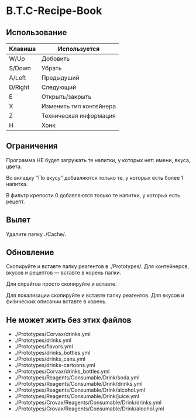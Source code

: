 # B.T.C-Recipe-Book
## Использование
|Клавиша|Используется|
|-|-|
|W/Up|Добовить|
|S/Down|Убрать|
|A/Left|Предыдуший|
|D/Right|Следующий|
|E|Открыть/закрыть|
|X|Изменить тип контейнера|
|Z|Техническая информация|
|H|Хонк|
## Ограничения
Программа НЕ будет загружать те напитки, у которых нет: имени, вкуса, цвета.

Во вкладку "По вкусу" добавляются только те, у которых есть более 1 напитка.

В фильтр крепости 0 добавляются только те напитки, у которых есть рецепт.
## Вылет
Удалите папку ./Cache/.
## Обновление
Скопируйте и вставте папку реагентов в ./Prototypes/. Для контейнеров, вкусов и рецептов — вставте в корень папки.

Для спрайтов просто скопируйте и вставте.

Для локализации скопируйте и вставте папку реагентов. Для вкусов и физических описании вставте в корень.

## Не может жить без этих файлов
- ./Prototypes/Corvax/drinks.yml
- ./Prototypes/drinks.yml
- ./Prototypes/flavors.yml
- ./Prototypes/drinks_bottles.yml
- ./Prototypes/drinks_cans.yml
- ./Prototypes/drinks-cartoons.yml
- ./Prototypes/Corvax/drinks_bottles.yml
- ./Prototypes/Reagents/Consumable/Drink/soda.yml
- ./Prototypes/Reagents/Consumable/Drink/drinks.yml
- ./Prototypes/Reagents/Consumable/Drink/alcohol.yml
- ./Prototypes/Reagents/Consumable/Drink/juice.yml
- ./Prototypes/Crovax/Reagents/Consumable/Drink/drinks.yml
- ./Prototypes/Crovax/Reagents/Consumable/Drink/alcohol.yml

